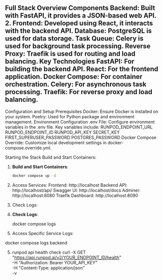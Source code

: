 Full Stack Overview
Components
Backend: Built with FastAPI, it provides a JSON-based web API.
2. Frontend: Developed using React, it interacts with the backend API.
Database: PostgreSQL is used for data storage.
Task Queue: Celery is used for background task processing.
Reverse Proxy: Traefik is used for routing and load balancing.
Key Technologies
FastAPI: For building the backend API.
React: For the frontend application.
Docker Compose: For container orchestration.
Celery: For asynchronous task processing.
Traefik: For reverse proxy and load balancing.
---
Configuration and Setup
Prerequisites
Docker: Ensure Docker is installed on your system.
Poetry: Used for Python package and environment management.
Environment Configuration
.env File: Configure environment variables in the .env file. Key variables include:
RUNPOD_ENDPOINT_URL
RUNPOD_ENDPOINT_ID
RUNPOD_API_KEY
SECRET_KEY
FIRST_SUPERUSER_PASSWORD
POSTGRES_PASSWORD
Docker Compose Override: Customize local development settings in docker-compose.override.yml.

Starting the Stack
Build and Start Containers:

1. **Build and Start Containers**:
   ```bash
   docker compose up -d
   ```
2. Access Services:
Frontend: http://localhost
Backend API: http://localhost/api/
Swagger UI: http://localhost/docs
Adminer: http://localhost:8080
Traefik Dashboard: http://localhost:8090

3. Check Logs:
 
3. **Check Logs**:

   docker compose logs

4. Access Specific Service Logs:

 docker compose logs backend


 5. runpod api health check
   curl -X GET "https://api.runpod.ai/v2/YOUR_ENDPOINT_ID/health" \
  -H "Authorization: Bearer YOUR_API_KEY" \
  -H "Content-Type: application/json" \
  -v
